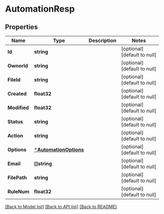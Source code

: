 # AutomationResp

## Properties
Name | Type | Description | Notes
------------ | ------------- | ------------- | -------------
**Id** | **string** |  | [optional] [default to null]
**OwnerId** | **string** |  | [optional] [default to null]
**FileId** | **string** |  | [optional] [default to null]
**Created** | **float32** |  | [optional] [default to null]
**Modified** | **float32** |  | [optional] [default to null]
**Status** | **string** |  | [optional] [default to null]
**Action** | **string** |  | [optional] [default to null]
**Options** | [***AutomationOptions**](AutomationOptions.md) |  | [optional] [default to null]
**Email** | **[]string** |  | [optional] [default to null]
**FilePath** | **string** |  | [optional] [default to null]
**RuleNum** | **float32** |  | [optional] [default to null]

[[Back to Model list]](../README.md#documentation-for-models) [[Back to API list]](../README.md#documentation-for-api-endpoints) [[Back to README]](../README.md)


